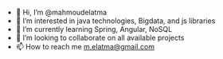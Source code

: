 - 👋 Hi, I’m @mahmoudelatma
- 👀 I’m interested in java technologies, Bigdata, and js libraries
- 🌱 I’m currently learning Spring, Angular, NoSQL
- 💞️ I’m looking to collaborate on all available projects
- 📫 How to reach me m.elatma@gmail.com

<!---
mahmoudelatma/mahmoudelatma is a ✨ special ✨ repository because its `README.md` (this file) appears on your GitHub profile.
You can click the Preview link to take a look at your changes.
--->
